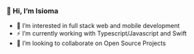 ### 👋 Hi, I’m Isioma


- 👀 I’m interested in full stack web and mobile development
- ⚡️ I’m currently working with Typescript/Javascript and Swift
- 📖 I’m looking to collaborate on Open Source Projects


<!-- ### Languages and Tools -->
 
<!---
isiomaC/isiomaC is a ✨ special ✨ repository because its `README.md` (this file) appears on your GitHub profile.
You can click the Preview link to take a look at your changes.
--->
